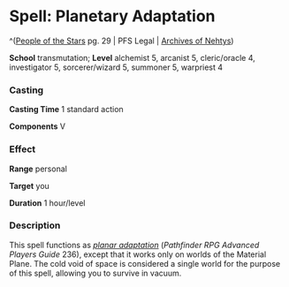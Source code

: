 # Spell: Planetary Adaptation

^([People of the Stars][ss-planetary-adaptation] pg. 29 | PFS Legal | [Archives of Nehtys][sn-planetary-adaptation])

**School** transmutation; **Level** alchemist 5, arcanist 5, cleric/oracle 4, investigator 5, sorcerer/wizard 5, summoner 5, warpriest 4

### Casting

**Casting Time** 1 standard action  

**Components** V

### Effect

**Range** personal  

**Target** you  

**Duration** 1 hour/level

### Description

This spell functions as _[planar adaptation]_ (_Pathfinder RPG Advanced Players Guide_ 236), except that it works only on worlds of the Material Plane. The cold void of space is considered a single world for the purpose of this spell, allowing you to survive in vacuum.

[ss-planetary-adaptation]: http://paizo.com/products/btpy95d3
[sn-planetary-adaptation]: http://www.archivesofnethys.com/SpellDisplay.aspx?ItemName=Planetary%20Adaptation
[planar adaptation]: http://www.archivesofnethys.com/SpellDisplay.aspx?ItemName=planar%20adaptation